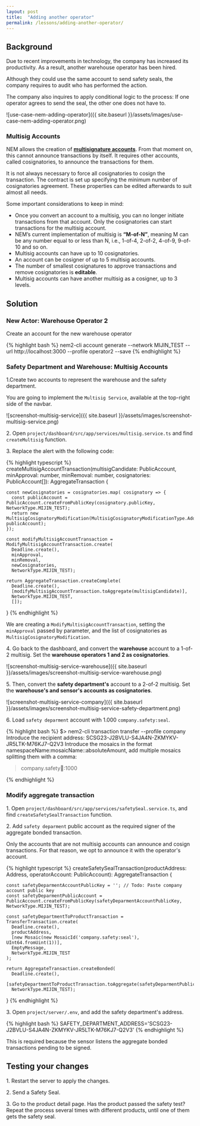 ```yaml
---
layout: post
title:  "Adding another operator"
permalink: /lessons/adding-another-operator/
---
```


## Background

Due to recent improvements in technology, the company has increased its productivity. As a result, another warehouse operator has been hired.

Although they could use the same account to send safety seals, the company requires to audit who has performed the action.

The company also inquires to apply conditional logic to the process: If one operator agrees to send the seal, the other one does not have to.

![use-case-nem-adding-operator]({{ site.baseurl }}/assets/images/use-case-nem-adding-operator.png)

### Multisig Accounts


NEM allows the creation of **[multisignature accounts](https://nemtech.github.io/concepts/multisig-account.html)**. From that moment on, this  cannot announce transactions by itself. It requires other accounts, called cosignatories, to announce the transactions for them.

It is not always necessary to force all cosignatories to cosign the transaction. The contract is set up specifying the minimum number of cosignatories agreement. These properties can be edited afterwards to suit almost all needs.

Some important considerations to keep in mind:

* Once you convert an account to a multisig, you can no longer initiate transactions from that account. Only the cosignatories can start transactions for  the multisig account.
* NEM’s current implementation of multisig is **“M-of-N”**, meaning M can be any number equal to or less than N, i.e., 1-of-4, 2-of-2, 4-of-9, 9-of-10 and so on.
* Multisig accounts can have up to 10 cosignatories.
* An account can be cosigner of up to 5 multisig accounts.
* The number of smallest cosignatures to approve transactions and remove cosignatories is **editable**.
* Multisig accounts can have another multisig as a cosigner, up to 3 levels.

## Solution

### New Actor: Warehouse Operator 2

Create an account for the new warehouse operator

{% highlight bash %}
  nem2-cli account generate --network MIJIN_TEST --url http://localhost:3000 --profile operator2 --save 
{% endhighlight %}

### Safety Department and Warehouse: Multisig Accounts

1\.Create two accounts to represent the warehouse and the safety department.

You are going to implement the ``Multisig Service``, available at the top-right side of the navbar.

![screenshot-multisig-service]({{ site.baseurl }}/assets/images/screenshot-multisig-service.png)

2\. Open ``project/dashboard/src/app/services/multisig.service.ts`` and find ``createMultisig`` function.

3\. Replace the alert with the following code:

{% highlight typescript %}
createMultisigAccountTransaction(multisigCandidate: PublicAccount,
                               minApproval: number,
                               minRemoval: number,
                               cosignatories: PublicAccount[]): AggregateTransaction {

    const newCosignatories = cosignatories.map( cosignatory => {
      const publicAccount = PublicAccount.createFromPublicKey(cosignatory.publicKey, NetworkType.MIJIN_TEST);
      return new MultisigCosignatoryModification(MultisigCosignatoryModificationType.Add, publicAccount);
    });
    
    const modifyMultisigAccountTransaction = ModifyMultisigAccountTransaction.create(
      Deadline.create(),
      minApproval,
      minRemoval,
      newCosignatories,
      NetworkType.MIJIN_TEST);
    
    return AggregateTransaction.createComplete(
      Deadline.create(),
      [modifyMultisigAccountTransaction.toAggregate(multisigCandidate)],
      NetworkType.MIJIN_TEST,
      []);
}
{% endhighlight %}

We are creating a ``ModifyMultisigAccountTransaction``, setting the ``minApproval`` passed by parameter, and the list of cosignatories as  ``MultisigCosignatoryModification``.

4\. Go back to the dashboard, and convert the **warehouse** account to a  1-of-2 multisig. Set the **warehouse operators 1 and 2 as cosignatories**.

![screenshot-multisig-service-warehouse]({{ site.baseurl }}/assets/images/screenshot-multisig-service-warehouse.png)

5\. Then, convert the **safety department's** account to a 2-of-2 multisig.  Set the **warehouse's and sensor's accounts as cosignatories**.

![screenshot-multisig-service-company]({{ site.baseurl }}/assets/images/screenshot-multisig-service-safety-department.png)

6\. Load ``safety deparment`` account with 1.000 ``company.safety:seal``.

{% highlight bash %}
$> nem2-cli transaction transfer --profile company
Introduce the recipient address: SCSG23-J2BVLU-S4JA4N-ZKMYKV-JR5LTK-M76KJ7-Q2V3
Introduce the mosaics in the format namespaceName:mosaicName::absoluteAmount, add multiple mosaics splitting them with a comma:
> company.safety:seal::1000

{% endhighlight %}

### Modify aggregate transaction

1\. Open ``project/dashboard/src/app/services/safetySeal.service.ts``, and find ``createSafetySealTransaction`` function.

2\. Add ``safety deparment`` public account as the required signer of the aggregate bonded transaction.

Only the accounts that are not multisig accounts can announce and cosign transactions. For that reason, we opt to announce it with the operator's account.

{% highlight typescript %}
createSafetySealTransaction(productAddress: Address, operatorAccount: PublicAccount): AggregateTransaction {

    const safetyDeparmentAccountPublicKey = ''; // Todo: Paste company account public key
    const safetyDeparmentPublicAccount = PublicAccount.createFromPublicKey(safetyDeparmentAccountPublicKey, NetworkType.MIJIN_TEST);

    const safetyDepartmentToProductTransaction = TransferTransaction.create(
      Deadline.create(),
      productAddress,
      [new Mosaic(new MosaicId('company.safety:seal'), UInt64.fromUint(1))],
      EmptyMessage,
      NetworkType.MIJIN_TEST
    );

    return AggregateTransaction.createBonded(
      Deadline.create(),
      [safetyDepartmentToProductTransaction.toAggregate(safetyDeparmentPublicAccount)],
      NetworkType.MIJIN_TEST);
}
{% endhighlight %}

3\. Open ``project/server/.env``, and add the safety department's address.

{% highlight bash %}
SAFETY_DEPARTMENT_ADDRESS='SCSG23-J2BVLU-S4JA4N-ZKMYKV-JR5LTK-M76KJ7-Q2V3'
{% endhighlight %}

This is required because the sensor listens  the aggregate bonded transactions pending to be signed.

## Testing your changes

1\. Restart the server to apply the changes.

2\. Send a Safety Seal.

3\. Go to the product detail page. Has the product passed the safety test? Repeat the process several times with different products, until one of them gets the safety seal.
